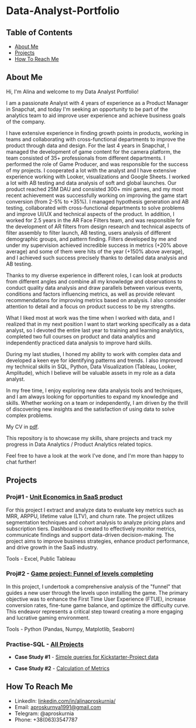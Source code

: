 # **Data-Analyst-Portfolio**

## **Table of Contents**

- [About Me](#about-me)
- [Projects](#projects)
- [How To Reach Me](#how-to-reach-me)

## **About Me**

Hi, I'm Alina and welcome to my Data Analyst Portfolio!

I am a passionate Analyst with 4 years of experience as a Product Manager in Snapchat, and today I'm seeking an opportunity to be part of the analytics team to aid improve user experience and achieve business goals of the company.

I have extensive experience in finding growth points in products, working in teams and collaborating with cross-functional departments to improve the product through data and design. For the last 4 years in Snapchat, I managed the development of game content for the camera platform, the team consisted of 35+ professionals from different departments. I performed the role of Game Producer, and was responsible for the success of my projects. I cooperated a lot with the analyst and I have extensive experience working with Looker, visualizations and Google Sheets. I worked a lot with AB testing and data analysis of soft and global launches. Our product reached 25M DAU and consisted 300+ mini games, and my most recent achievement was successfully working on improving the game start conversion (from 2-5% to +35%). I managed hypothesis generation and AB testing, collaborated with cross-functional departments to solve problems and improve UI/UX and technical aspects of the product. 
In addition, I worked for 2.5 years in the AR Face Filters team, and was responsible for the development of AR filters from design research and technical aspects of filter assembly to filter launch, AB testing, users analysis of different demographic groups, and pattern finding. Filters developed by me and under my supervision achieved incredible success in metrics (+20% above average) and some of them were hits of the year (+150% above average), and I achieved such success precisely thanks to detailed data analysis and AB testing.

Thanks to my diverse experience in different roles, I can look at products from different angles and combine all my knowledge and observations to conduct quality data analysis and draw parallels between various events, conditions and factors influencing metrics, as well as provide relevant recommendations for improving metrics based on analysis. I also consider attention to detail and a focus on product success to be my strengths.

What I liked most at work was the time when I worked with data, and I realized that in my next position I want to start working specifically as a data analyst, so I devoted the entire last year to training and learning analytics, completed two full courses on product and data analytics and independently practiced data analysis to improve hard skills.

During my last studies, I honed my ability to work with complex data and developed a keen eye for identifying patterns and trends. I also improved my technical skills in SQL, Python, Data Visualization (Tableau, Looker, Amplitude), which I believe will be valuable assets in my role as a data analyst.

In my free time, I enjoy exploring new data analysis tools and techniques, and I am always looking for opportunities to expand my knowledge and skills. Whether working on a team or independently, I am driven by the thrill of discovering new insights and the satisfaction of using data to solve complex problems.

My CV in [pdf](CV.pdf).

This repository is to showcase my skills, share projects and track my progress in Data Analytics / Product Analytics related topics.

Feel free to have a look at the work I've done, and I'm more than happy to chat further!

## **Projects**

### **Proj#1** - [Unit Economics in SaaS product](https://github.com/aproskurnia/Data-Analyst-Portfolio/tree/69eee1fab10613abbd88db1eb0884cc6a2f244be/Proj%231%20-%20Unit%20Economics%20%2B%20Product%20metrics%20in%20SaaS)
For this project I extract and analyze data to evaluate key metrics such as MRR, ARPPU, lifetime value (LTV), and churn rate. The project utilizes segmentation techniques and cohort analysis to analyze pricing plans and subscription tiers. Dashboard is created to effectively monitor metrics, communicate findings and support data-driven decision-making. The project aims to improve business strategies, enhance product performance, and drive growth in the SaaS industry.

Tools - Excel, Public Tableau

### **Proj#2** - [Game project: Funnel of levels completing](https://github.com/aproskurnia/Data-Analyst-Portfolio/blob/8bdc8bb97e35f442523191d601eeaf84b86d9abc/Proj%232%20-%20Game%20project%3A%20Funnel%20of%20levels%20completing/README.md)
In this project, I undertook a comprehensive analysis of the "funnel" that guides a new user through the levels upon installing the game. The primary objective was to enhance the First Time User Experience (FTUE), increase conversion rates, fine-tune game balance, and optimize the difficulty curve. This endeavor represents a critical step toward creating a more engaging and lucrative gaming environment.

Tools - Python (Pandas, Numpy, Matplotlib, Seaborn)

### **Practise-SQL** - [All Projects](https://github.com/aproskurnia/Data-Analyst-Portfolio/tree/c7bc613e1b27d3fe558fa5904f60357f4231c829/Practise-SQL)
- **Case Study #1** - [Simple queries for Kickstarter-Project data](https://github.com/aproskurnia/Data-Analyst-Portfolio/tree/11e825c343b959083bcc2748229ad1383352a6f1/Practise-SQL/Case%20Study%20%231%20-%20Kickstarter-Project)

- **Case Study #2** - [Calculation of Metrics](https://github.com/aproskurnia/Data-Analyst-Portfolio/tree/c7bc613e1b27d3fe558fa5904f60357f4231c829/Practise-SQL/Case%20Study%20%232%20-%20Product%20Metrics)

## **How To Reach Me**
- LinkedIn: [linkedin.com/in/alinaproskurnia/](https://www.linkedin.com/in/alinaproskurnia/)
- Email: aproskurnya1991@gmail.com
- Telegram: @aproskurnia
- Phone: +38(063)3547787
